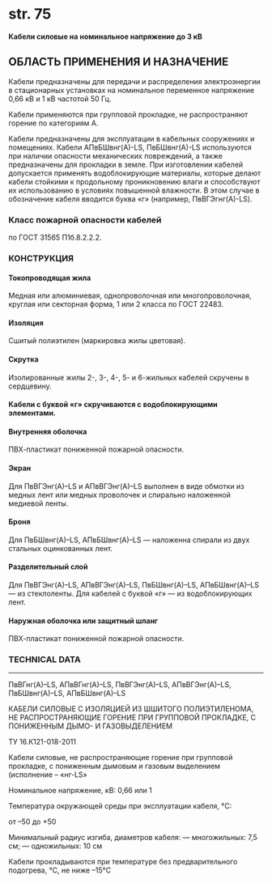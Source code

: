 # str. 75  
**Кабели силовые на номинальное напряжение до 3 кВ**

## ОБЛАСТЬ ПРИМЕНЕНИЯ И НАЗНА́ЧЕНИЕ

Кабели предназначены для передачи и распределения электроэнергии в стационарных установках на номинальное переменное напряжение 0,66 кВ и 1 кВ частотой 50 Гц.

Кабели применяются при групповой прокладке, не распространяют горение по категориям А.

Кабели предназначены для эксплуатации в кабельных сооружениях и помещениях. Кабели АПвБШвнг(А)-LS, ПвБШвнг(А)-LS используются при наличии опасности механических повреждений, а также предназначены для прокладки в земле. При изготовлении кабелей допускается применять водоблокирующие материалы, которые делают кабели стойкими к продольному проникновению влаги и способствуют их использованию в условиях повышенной влажности. В этом случае в обозначение кабеля вводится буква «г» (например, ПвВГЭгнг(А)-LS).

### Класс пожарной опасности кабелей
по ГОСТ 31565 П1б.8.2.2.2.

### КОНСТРУКЦИЯ

#### Токопроводящая жила
Медная или алюминиевая, однопроволочная или многопроволочная, круглая или секторная форма, 1 или 2 класса по ГОСТ 22483.

#### Изоляция
Сшитый полиэтилен (маркировка жилы цветовая).

#### Скрутка
Изолированные жилы 2-, 3-, 4-, 5- и 6-жильных кабелей скручены в сердцевину.

#### Кабели с буквой «г» скручиваются с водоблокирующими элементами.

#### Внутренняя оболочка
ПВХ-пластикат пониженной пожарной опасности.

#### Экран
Для ПвВГЭнг(А)–LS и АПвВГЭнг(А)–LS выполнен в виде обмотки из медных лент или медных проволочек и спирально наложенной медиевой ленты.

#### Броня
Для ПвБШвнг(А)–LS, АПвБШвнг(А)–LS — наложенна спирали из двух стальных оцинкованных лент.

#### Разделительный слой
Для ПвВГЭнг(А)–LS, АПвВГЭнг(А)–LS, ПвБШвнг(А)–LS, АПвБШвнг(А)–LS — из стеклоленты. Для кабелей с буквой «г» — из водоблокирующих лент.

#### Наружная оболочка или защитный шланг
ПВХ-пластикат пониженной пожарной опасности.

### TECHNICAL DATA

---

ПвВГнг(А)–LS, 
АПвВГнг(А)–LS, 
ПвВГЭнг(А)–LS, 
АПвВГЭнг(А)–LS, 
ПвБШвнг(А)–LS, 
АПвБШвнг(А)–LS  

КАБЕЛИ СИЛОВЫЕ С ИЗОЛЯЦИЕЙ ИЗ ШШИТОГО ПОЛИЭТИЛЕНОМА, НЕ РАСПРОСТРАНЯЮЩИЕ ГОРЕНИЕ ПРИ ГРУППОВОЙ ПРОКЛАДКЕ, С ПОНИЖЕННЫМ ДЫМО- И ГАЗОВЫДЕЛЕНИЕМ 

ТУ 16.К121-018-2011

Кабели силовые, не распространяющие горение при групповой прокладке, с пониженным дымовым и газовым выделением (исполнение – «нг-LS»

Номинальное напряжение, кВ: 0,66 или 1

Температура окружающей среды при эксплуатации кабеля, °C:

от –50 до +50

Минимальный радиус изгиба, диаметров кабеля:
— многожильных: 7,5 см;
— одножильных: 10 см

Кабели прокладываются при температуре без предварительного подогрева, °C, не ниже –15°C
